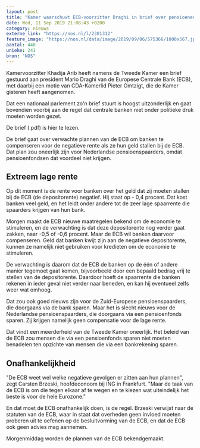 ```yaml
---
layout: post
title: "Kamer waarschuwt ECB-voorzitter Draghi in brief over pensioenen"
date: Wed, 11 Sep 2019 21:08:43 +0200
category: nieuws
externe_link: "https://nos.nl/l/2301312"
feature_image: "https://nos.nl/data/image/2019/09/06/575366/1008x567.jpg"
aantal: 440
unieke: 241
bron: "NOS"
---
```


<p>Kamervoorzitter Khadija Arib heeft namens de Tweede Kamer een brief gestuurd aan president Mario Draghi van de Europese Centrale Bank (ECB), met daarbij een motie van CDA-Kamerlid Pieter Omtzigt, die de Kamer gisteren heeft aangenomen.</p>
<p>Dat een nationaal parlement zo'n brief stuurt is hoogst uitzonderlijk en gaat bovendien voorbij aan de regel dat centrale banken niet onder politieke druk moeten worden gezet.</p>
<p>De brief (.pdf) is hier te lezen. </p>
<p>De brief gaat over verwachte plannen van de ECB om banken te compenseren voor de negatieve rente als ze hun geld stallen bij de ECB. Dat plan zou oneerlijk zijn voor Nederlandse pensioenspaarders, omdat pensioenfondsen dat voordeel niet krijgen.</p>
<h2>Extreem lage rente</h2>
<p>Op dit moment is de rente voor banken over het geld dat zij moeten stallen bij de ECB (de depositorente) negatief. Hij staat op - 0,4 procent. Dat kost banken veel geld, en het leidt onder andere tot de zeer lage spaarrente die spaarders krijgen van hun bank.</p>
<p>Morgen maakt de ECB nieuwe maatregelen bekend om de economie te stimuleren, en de verwachting is dat deze depositorente nog verder gaat zakken, naar -0,5 of -0,6 procent. Maar de ECB wil banken daarvoor compenseren. Geld dat banken kwijt zijn aan de negatieve depositorente, kunnen ze namelijk niet gebruiken voor kredieten om de economie te stimuleren.</p>
<p>De verwachting is daarom dat de ECB de banken op de één of andere manier tegemoet gaat komen, bijvoorbeeld door een bepaald bedrag vrij te stellen van de depositorente. Daardoor hoeft de spaarrente die banken rekenen in ieder geval niet verder naar beneden, en kan hij eventueel zelfs weer wat omhoog.</p>
<p>Dat zou ook goed nieuws zijn voor de Zuid-Europese pensioenspaarders, die doorgaans via de bank sparen. Maar het is slecht nieuws voor de Nederlandse pensioenspaarders, die doorgaans via een pensioenfonds sparen. Zij krijgen namelijk geen compensatie voor de lage rente.</p>
<p>Dat vindt een meerderheid van de Tweede Kamer oneerlijk. Het beleid van de ECB zou mensen die via een pensioenfonds sparen niet moeten benadelen ten opzichte van mensen die via een bankrekening sparen.</p>
<h2>Onafhankelijkheid</h2>
<p>"De ECB weet wel welke negatieve gevolgen er zitten aan hun plannen", zegt Carsten Brzeski, hoofdeconoom bij ING in Frankfurt. "Maar de taak van de ECB is om die tegen elkaar af te wegen en te kiezen wat uiteindelijk het beste is voor de hele Eurozone."</p>
<p>En dat moet de ECB onafhankelijk doen, is de regel. Brzeski verwijst naar de statuten van de ECB, waar in staat dat overheden geen invloed moeten proberen uit te oefenen op de besluitvorming van de ECB, en dat de ECB ook geen advies mag aannemen.</p>
<p>Morgenmiddag worden de plannen van de ECB bekendgemaakt.</p>
